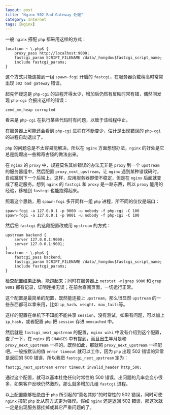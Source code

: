 ```yaml
---
layout: post
title: "Nginx 502 Bad Gateway 处理"
category: Internet
tags: [Nginx]
---
```


一般 `nginx` 搭配 `php` 都采用这样的方式：

    location ~ \.php$ {
        proxy_pass http://localhost:9000;
        fastcgi_param SCRIPT_FILENAME /data/_hongdou$fastcgi_script_name;
        include fastcgi_params;
    }

<!-- more -->

这个方式只能连接到一组 `spawn-fcgi` 开启的 `fastcgi`，在服务器负载稍高时常常出现 `502 bad gateway` 错误。

起先怀疑这是 `php-cgi` 的进程开得太少，增加后仍然有反映时常有错，偶然间发现 `php-cgi` 会报出这样的错误：

    zend_mm_heap corrupted

看来是 `php-cgi` 在执行某些代码时有问题，以致于该线程中止。

在服务器上可能还会看到 `php-cgi` 进程在不断变少，估计是出现错误的 `php-cgi` 的进程自动退出了。

`php` 的问题总是不太容易能解决，所以在 `nginx` 方面想想办法，`nginx` 的好处是它总是能爆出一些稀奇古怪的做法出来。

在 `nginx` 的 `proxy` 中，规避莫名其妙错误的办法无非是 `proxy` 到一个 `upstream` 的服务器组中，然后配置 `proxy_next_upstream`，让 `nginx` 遇到某种错误码时，自动跳到下一个后端上。这样，应用服务器即使不稳定，但是在 `nginx` 后面就变成了稳定服务。想到 `nginx` 的 `fastcgi` 和 `proxy` 是一路东西，所以 `proxy` 能用的经验，移植到 `fastcgi` 也能跑得起来。

照着这个思路，用 `spawn-fcgi` 多开同样一组 `php` 进程，所不同的仅仅是端口：

    spawn-fcgi -a 127.0.0.1 -p 9000 -u nobody -f php-cgi -C 100
    spawn-fcgi -a 127.0.0.1 -p 9001 -u nobody -f php-cgi -C 100

然后把 `fastcgi` 的这段配置改成用 `upstream` 的方式：

    upstream backend {
        server 127.0.0.1:9000;
        server 127.0.0.1:9001;
    }
    location ~ \.php$ {
        fastcgi_pass backend;
        fastcgi_param SCRIPT_FILENAME /data/_hongdou$fastcgi_script_name;
        include fastcgi_params;
    }

检查配置结果正确，能跑起来；同时在服务器上 `netstat -n|grep 9000` 和 `grep 9001` 都有记录，证明连接无误；在前台查阅页面，一切运行正常。

这个配置是最简单的配置，既然能连接上 `upstream`，那么很显然 `upstream` 的一些东西都可以拿来用，比如 `ip_hash`、`weight`、`max_fails`等。

这样的配置在单机下不知能不能共享 `session`，没有测试，如果有问题，可以加上 `ip_hash`，或者配置 `php` 把 `session` 存进 `memcached` 中。

然后就是 `fastcgi_next_upstream` 的配置，`nginx wiki` 中没有介绍到这个配置，查了一下，在 `nginx` 的 `CHANGES` 中有提到，而且出生年月是和 `proxy_next_upstream` 一样的。既然如此，那就照 `proxy_next_upstream` 一样配吧。一般按默认的值 `error timeout` 就可以工作，因为 `php` 出现 502 错误的异常是返回的 500 错误，所以我把 `fastcgi_next_upstream` 定为：

    fastcgi_next_upstream error timeout invalid_header http_500;

通过这个配置，就可以基本杜绝任何时常性的 500 错误，出问题的几率会变小很多，如果客户反映仍然激烈，那么就多增加几组 `fastcgi` 进程。

以上配置能够杜绝由于 `php` 所引起的“莫名其妙”的时常性的 502 错误，同时可使 `nginx` 搭配 `php` 比从前方式更为强悍。假如 `nginx` 还是返回 502 错误，那这次就一定是出现服务器挂掉或其它严重问题的了。
